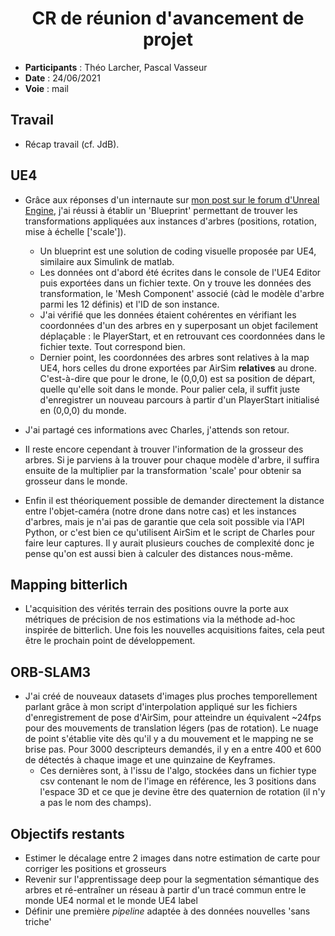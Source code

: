 <center><h1>CR de réunion d'avancement de projet</h1></center>

- **Participants** : Théo Larcher, Pascal Vasseur
- **Date** : 24/06/2021
- **Voie** : mail 

## Travail
- Récap travail (cf. JdB).


## UE4
- Grâce aux réponses d'un internaute sur [mon post sur le forum d'Unreal Engine](https://answers.unrealengine.com/questions/1035455/how-to-get-position-of-procedural-foliage.html?childToView=1037188), j'ai réussi à établir un 'Blueprint' permettant de trouver les transformations appliquées aux instances d'arbres (positions, rotation, mise à échelle ['scale']).
  - Un blueprint est une solution de coding visuelle proposée par UE4, similaire aux Simulink de matlab.
  - Les données ont d'abord été écrites dans le console de l'UE4 Editor puis exportées dans un fichier texte. On y trouve les données des transformation, le 'Mesh Component' associé (càd le modèle d'arbre parmi les 12 définis) et l'ID de son instance.
  - J'ai vérifié que les données étaient cohérentes en vérifiant les coordonnées d'un des arbres en y superposant un objet facilement déplaçable : le PlayerStart, et en retrouvant ces coordonnées dans le fichier texte. Tout correspond bien.
  - Dernier point, les coordonnées des arbres sont relatives à la map UE4, hors celles du drone exportées par AirSim **relatives** au drone. C'est-à-dire que pour le drone, le (0,0,0) est sa position de départ, quelle qu'elle soit dans le monde. Pour palier cela, il suffit juste d'enregistrer un nouveau parcours à partir d'un PlayerStart initialisé en (0,0,0) du monde.

- J'ai partagé ces informations avec Charles, j'attends son retour.

- Il reste encore cependant à trouver l'information de la grosseur des arbres. Si je parviens à la trouver pour chaque modèle d'arbre, il suffira ensuite de la multiplier par la transformation 'scale' pour obtenir sa grosseur dans le monde.

- Enfin il est théoriquement possible de demander directement la distance entre l'objet-caméra (notre drone dans notre cas) et les instances d'arbres, mais je n'ai pas de garantie que cela soit possible via l'API Python, or c'est bien ce qu'utilisent AirSim et le script de Charles pour faire leur captures. Il y aurait plusieurs couches de complexité donc je pense qu'on est aussi bien à calculer des distances nous-même.

## Mapping bitterlich
- L'acquisition des vérités terrain des positions ouvre la porte aux métriques de précision de nos estimations via la méthode ad-hoc inspirée de bitterlich. Une fois les nouvelles acquisitions faites, cela peut être le prochain point de développement.

## ORB-SLAM3
- J'ai créé de nouveaux datasets d'images plus proches temporellement parlant grâce à mon script d'interpolation appliqué sur les fichiers d'enregistrement de pose d'AirSim, pour atteindre un équivalent ~24fps pour des mouvements de translation légers (pas de rotation). Le nuage de point s'établie vite dès qu'il y a du mouvement et le mapping ne se brise pas. Pour 3000 descripteurs demandés, il y en a entre 400 et 600 de détectés à chaque image et une quinzaine de Keyframes.
  - Ces dernières sont, à l'issu de l'algo, stockées dans un fichier type csv contenant le nom de l'image en référence, les 3 positions dans l'espace 3D et ce que je devine être des quaternion de rotation (il n'y a pas le nom des champs).
  
## Objectifs restants
- Estimer le décalage entre 2 images dans notre estimation de carte pour corriger les positions et grosseurs
- Revenir sur l'apprentissage deep pour la segmentation sémantique des arbres et ré-entraîner un réseau à partir d'un tracé commun entre le monde UE4 normal et le monde UE4 label
- Définir une première *pipeline* adaptée à des données nouvelles 'sans triche'